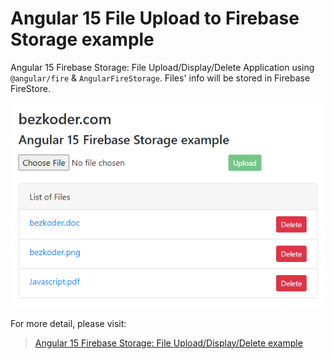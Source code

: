 # Angular 15 File Upload to Firebase Storage example

Angular 15 Firebase Storage: File Upload/Display/Delete Application using `@angular/fire` & `AngularFireStorage`. Files' info will be stored in Firebase FireStore.

![angular-15-firebase-storage-file-upload-example](angular-15-firebase-storage-file-upload-example.png)

For more detail, please visit:
> [Angular 15 Firebase Storage: File Upload/Display/Delete example](https://www.bezkoder.com/angular-15-firebase-storage/)
